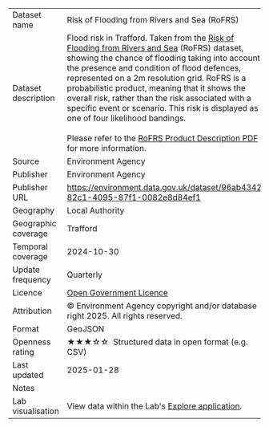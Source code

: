 <table>
<tr>
	<td>Dataset name</td>
	<td>Risk of Flooding from Rivers and Sea (RoFRS)</td>
</tr>
<tr>
	<td>Dataset description</td>
	<td>Flood risk in Trafford. Taken from the <a href="https://environment.data.gov.uk/dataset/96ab4342-82c1-4095-87f1-0082e8d84ef1">Risk of Flooding from Rivers and Sea</a> (RoFRS) dataset, showing the chance of flooding taking into account the presence and condition of flood defences, represented on a 2m resolution grid. RoFRS is a probabilistic product, meaning that it shows the overall risk, rather than the risk associated with a specific event or scenario. This risk is displayed as one of four likelihood bandings.<br /><br />Please refer to the <a href="https://environment.data.gov.uk/api/file/download?fileDataSetId=cf7e9513-2004-4ab7-befa-12294eedde0f&fileName=RoFRS%20Product%20Description.pdf">RoFRS Product Description PDF</a> for more information.</td>
</tr>
<tr>
	<td>Source</td>
	<td>Environment Agency</td>
</tr>
<tr>
	<td>Publisher</td>
	<td>Environment Agency</td>
</tr>
<tr>
	<td>Publisher URL</td>
	<td><a href="https://environment.data.gov.uk/dataset/96ab4342-82c1-4095-87f1-0082e8d84ef1">https://environment.data.gov.uk/dataset/96ab4342-82c1-4095-87f1-0082e8d84ef1</a></td>
</tr>
<tr>
	<td>Geography</td>
	<td>Local Authority</td>
</tr>
<tr>
	<td>Geographic coverage</td>
	<td>Trafford</td>
</tr>
<tr>
	<td>Temporal coverage</td>
	<td>2024-10-30</td>
</tr>
<tr>
	<td>Update frequency</td>
	<td>Quarterly</td>
</tr>
<tr>
	<td>Licence</td>
	<td><a href="http://www.nationalarchives.gov.uk/doc/open-government-licence/version/3/">Open Government Licence</a></td>
</tr>
<tr>
	<td>Attribution</td>
	<td>© Environment Agency copyright and/or database right 2025. All rights reserved.</td>
</tr>
<tr>
	<td>Format</td>
	<td>GeoJSON</td>
</tr>
<tr>
	<td>Openness rating</td>
	<td>&#9733&#9733&#9733&#9734&#9734&nbsp; Structured data in open format (e.g. CSV)</td>
</tr>
<tr>
	<td>Last updated</td>
	<td>2025-01-28</td>
</tr>
<tr>
	<td>Notes</td>
	<td></td>
</tr>
<tr>
	<td>Lab visualisation</td>
	<td>View data within the Lab's <a href="https://www.trafforddatalab.io/maps/explore/index.html?dataset=flood_risk">Explore application</a>.</td>
</tr>
</table>
